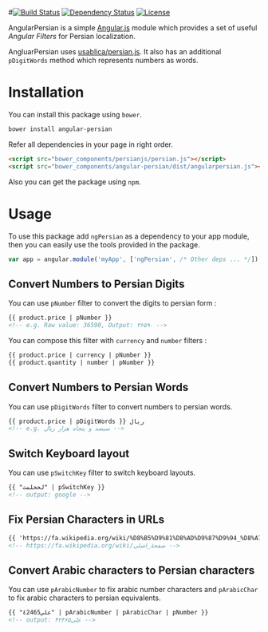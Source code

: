 #[![Build Status](http://img.shields.io/travis/mohebifar/angular-persian.svg?style=flat)](http://travis-ci.org/mohebifar/angular-persian) [![Dependency Status](https://www.versioneye.com/user/projects/5446a1f544a52544fe000047/badge.png?style=flat)](https://www.versioneye.com/user/projects/5446a1f544a52544fe000047) [![License](http://img.shields.io/:license-mit-brightgreen.svg?style=flat)](http://opensource.org/licenses/MIT)

AngularPersian is a simple [Angular.js](http://angularjs.org) module which provides a set of useful *Angular Filters* for Persian localization.

AngluarPersian uses [usablica/persian.js](https://github.com/usablica/persian.js). It also has an additional `pDigitWords` method which represents numbers as words.

Installation
============
You can install this package using `bower`.

```bash
bower install angular-persian
```

Refer all dependencies in your page in right order.

```html
<script src="bower_components/persianjs/persian.js"></script>
<script src="bower_components/angular-persian/dist/angularpersian.js"></script>
```

Also you can get the package using `npm`.

Usage
=====

To use this package add `ngPersian` as a dependency to your app module, then you can easily use the tools provided in the package.

```js
var app = angular.module('myApp', ['ngPersian', /* Other deps ... */]);
```

Convert Numbers to Persian Digits
-------------------------

You can use `pNumber` filter to convert the digits to persian form :

```html
{{ product.price | pNumber }}
<!-- e.g. Raw value: 36590, Output: ۳۶۵۹۰ -->
```

You can compose this filter with `currency` and `number` filters :

```html
{{ product.price | currency | pNumber }}
{{ product.quantity | number | pNumber }}
```

Convert Numbers to Persian Words
-------------------------

You can use `pDigitWords` filter to convert numbers to persian words.

```html
{{ product.price | pDigitWords }} ریال
<!-- e.g. سیصد و پنجاه هزار ریال -->
```

Switch Keyboard layout
-------------------------

You can use `pSwitchKey` filter to switch keyboard layouts.

```html
{{ "لخخلمث" | pSwitchKey }}
<!-- output: google -->
```

Fix Persian Characters in URLs
-------------------------

```html
{{ 'https://fa.wikipedia.org/wiki/%D8%B5%D9%81%D8%AD%D9%87%D9%94_%D8%A7%D8%B5%D9%84%DB%8C' | pFixURL }}
<!-- https://fa.wikipedia.org/wiki/صفحهٔ_اصلی -->
```

Convert Arabic characters to Persian characters
-------------------------
You can use `pArabicNumber` to fix arabic number characters and `pArabicChar` to fix arabic characters to persian equivalents.

```html
{{ "علي٤2465" | pArabicNumber | pArabicChar | pNumber }}
<!-- output: علی۴۲۴۶۵ -->
```


